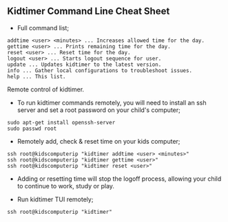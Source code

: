 Kidtimer Command Line Cheat Sheet
-----------------------------------

* Full command list;
```
addtime <user> <minutes> ... Increases allowed time for the day.
gettime <user> ... Prints remaining time for the day.
reset <user> ... Reset time for the day.
logout <user> ... Starts logout sequence for user.
update ... Updates kidtimer to the latest version.
info ... Gather local configurations to troubleshoot issues.
help ... This list.
```

Remote control of kidtimer.

* To run kidtimer commands remotely, you will need to install an ssh server and set a root password on your child's computer;
```
sudo apt-get install openssh-server
sudo passwd root
```

* Remotely add, check & reset time on your kids computer;
```
ssh root@kidscomputerip "kidtimer addtime <user> <minutes>"
ssh root@kidscomputerip "kidtimer gettime <user>"
ssh root@kidscomputerip "kidtimer reset <user>"
```

* Adding or resetting time will stop the logoff process, allowing your child to continue to work, study or play.

* Run kidtimer TUI remotely;
```
ssh root@kidscomputerip "kidtimer"
```
